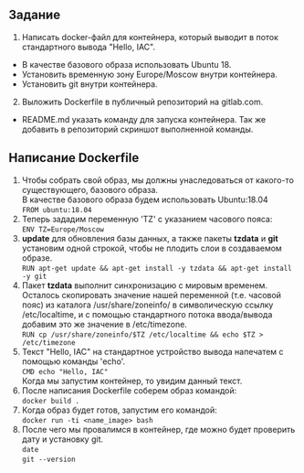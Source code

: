 ## Задание  
1. Написать docker-файл для контейнера, который выводит в поток стандартного вывода "Hello, IAC".  
- В качестве базового образа использовать Ubuntu 18.  
- Установить временную зону Europe/Moscow внутри контейнера.  
- Установить git внутри контейнера.  

2. Выложить Dockerfile в публичный репозиторий на gitlab.com.  
- README.md указать команду для запуска контейнера. Так же добавить в репозиторий скриншот выполненной команды.  
## Написание Dockerfile 
1. Чтобы собрать свой образ, мы должны унаследоваться от какого-то существующего, базового  образа.  
В качестве базового образа будем использовать Ubuntu:18.04  
`FROM ubuntu:18.04`  
2. Теперь зададим переменную 'TZ' с указанием часового пояса:  
`ENV TZ=Europe/Moscow`  
3. **update** для обновления базы данных, а также пакеты **tzdata** и **git** установим одной строкой, чтобы не плодить слои в создаваемом образе.  
`RUN apt-get update && apt-get install -y tzdata && apt-get install -y git` 
4. Пакет **tzdata** выполнит синхронизацию с мировым временем. Осталось скопировать значение нашей переменной (т.е. часовой пояс) из каталога /usr/share/zoneinfo/ в символическую ссылку /etc/localtime, и с помощью стандартного потока ввода/вывода добавим это же значение в /etc/timezone.  
`RUN cp /usr/share/zoneinfo/$TZ /etc/localtime && echo $TZ > /etc/timezone`   
5. Текст "Hello, IAC" на стандартное устройство вывода напечатем с помощью команды 'echo'.  
`CMD echo "Hello, IAC"`  
Когда мы запустим контейнер, то увидим данный текст.  
6. После написания Dockerfile соберем образ командой:  
`docker build .`  
7. Когда образ будет готов, запустим его командой:  
`docker run -ti <name_image> bash`  
8. После чего мы провалимся в контейнер, где можно будет проверить дату и установку git.  
`date`  
`git --version`
